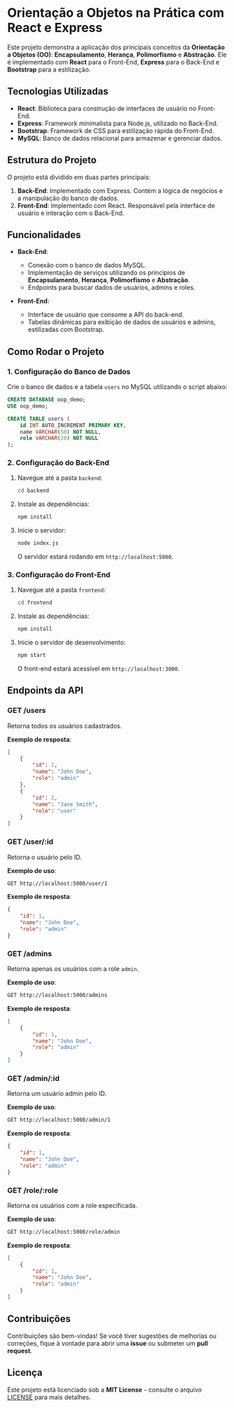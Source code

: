 # Orientação a Objetos na Prática com React e Express

Este projeto demonstra a aplicação dos principais conceitos da **Orientação a Objetos (OO)**: **Encapsulamento**, **Herança**, **Polimorfismo** e **Abstração**. Ele é implementado com **React** para o Front-End, **Express** para o Back-End e **Bootstrap** para a estilização.

## Tecnologias Utilizadas

- **React**: Biblioteca para construção de interfaces de usuário no Front-End.
- **Express**: Framework minimalista para Node.js, utilizado no Back-End.
- **Bootstrap**: Framework de CSS para estilização rápida do Front-End.
- **MySQL**: Banco de dados relacional para armazenar e gerenciar dados.
  
## Estrutura do Projeto

O projeto está dividido em duas partes principais:

1. **Back-End**: Implementado com Express. Contém a lógica de negócios e a manipulação do banco de dados.
2. **Front-End**: Implementado com React. Responsável pela interface de usuário e interação com o Back-End.

## Funcionalidades

- **Back-End**:
  - Conexão com o banco de dados MySQL.
  - Implementação de serviços utilizando os princípios de **Encapsulamento**, **Herança**, **Polimorfismo** e **Abstração**.
  - Endpoints para buscar dados de usuários, admins e roles.

- **Front-End**:
  - Interface de usuário que consome a API do back-end.
  - Tabelas dinâmicas para exibição de dados de usuários e admins, estilizadas com Bootstrap.

## Como Rodar o Projeto

### 1. Configuração do Banco de Dados

Crie o banco de dados e a tabela `users` no MySQL utilizando o script abaixo:

```sql
CREATE DATABASE oop_demo;
USE oop_demo;

CREATE TABLE users (
    id INT AUTO_INCREMENT PRIMARY KEY,
    name VARCHAR(50) NOT NULL,
    role VARCHAR(20) NOT NULL
);
```

### 2. Configuração do Back-End

1. Navegue até a pasta `backend`:

   ```bash
   cd backend
   ```

2. Instale as dependências:

   ```bash
   npm install
   ```

3. Inicie o servidor:

   ```bash
   node index.js
   ```

   O servidor estará rodando em `http://localhost:5000`.

### 3. Configuração do Front-End

1. Navegue até a pasta `frontend`:

   ```bash
   cd frontend
   ```

2. Instale as dependências:

   ```bash
   npm install
   ```

3. Inicie o servidor de desenvolvimento:

   ```bash
   npm start
   ```

   O front-end estará acessível em `http://localhost:3000`.

## Endpoints da API

### **GET /users**

Retorna todos os usuários cadastrados.

**Exemplo de resposta**:

```json
[
    {
        "id": 1,
        "name": "John Doe",
        "role": "admin"
    },
    {
        "id": 2,
        "name": "Jane Smith",
        "role": "user"
    }
]
```

### **GET /user/:id**

Retorna o usuário pelo ID.

**Exemplo de uso**:

```bash
GET http://localhost:5000/user/1
```

**Exemplo de resposta**:

```json
{
    "id": 1,
    "name": "John Doe",
    "role": "admin"
}
```

### **GET /admins**

Retorna apenas os usuários com a role `admin`.

**Exemplo de uso**:

```bash
GET http://localhost:5000/admins
```

**Exemplo de resposta**:

```json
[
    {
        "id": 1,
        "name": "John Doe",
        "role": "admin"
    }
]
```

### **GET /admin/:id**

Retorna um usuário admin pelo ID.

**Exemplo de uso**:

```bash
GET http://localhost:5000/admin/1
```

**Exemplo de resposta**:

```json
{
    "id": 1,
    "name": "John Doe",
    "role": "admin"
}
```

### **GET /role/:role**

Retorna os usuários com a role especificada.

**Exemplo de uso**:

```bash
GET http://localhost:5000/role/admin
```

**Exemplo de resposta**:

```json
[
    {
        "id": 1,
        "name": "John Doe",
        "role": "admin"
    }
]
```

## Contribuições

Contribuições são bem-vindas! Se você tiver sugestões de melhorias ou correções, fique à vontade para abrir uma **issue** ou submeter um **pull request**.

## Licença

Este projeto está licenciado sob a **MIT License** - consulte o arquivo [LICENSE](LICENSE) para mais detalhes.